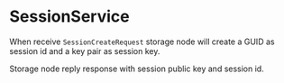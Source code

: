 # SessionService

When receive `SessionCreateRequest` storage node will create a GUID as session id and a key pair as session key.

Storage node reply response with session public key and session id.